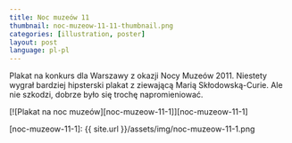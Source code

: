 ```yaml
---
title: Noc muzeów 11
thumbnail: noc-muzeow-11-11-thumbnail.png
categories: [illustration, poster]
layout: post
language: pl-pl
---
```


Plakat na konkurs dla Warszawy z okazji Nocy Muzeów 2011. Niestety wygrał bardziej hipsterski plakat z ziewającą Marią Skłodowską-Curie. Ale nie szkodzi, dobrze było się trochę napromieniować.

[![Plakat na noc muzeów][noc-muzeow-11-1]][noc-muzeow-11-1]

[noc-muzeow-11-1]: {{ site.url }}/assets/img/noc-muzeow-11-1.png